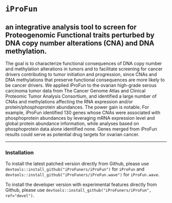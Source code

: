 # `iProFun`

## an integrative analysis tool to screen for Proteogenomic Functional traits perturbed by DNA copy number alterations (CNA) and DNA methylation. 

The goal is to characterize functional consequences of DNA copy number and methylation alterations in tumors and to facilitate screening for cancer drivers contributing to tumor initiation and progression, since CNAs and DNA methylations that preserve functional consequences are more likely to be cancer drivers. We applied iProFun to the ovarian high-grade serous carcinoma tumor data from The Cancer Genome Atlas and Clinical Proteomic Tumor Analysis Consortium, and identified a large number of CNAs and methylations affecting the RNA expression and/or protein/phosphoprotein abundances. The power gain is notable. For example, iProFun identified 130 genes whose CNAs were associated with phosphoprotein abundances by leveraging mRNA expression level and global protein abundance information, while analyses based on phosphoprotein data alone identified none. Genes merged from iProFun results could serve as potential drug targets for ovarian cancer.

---------------
  
### Installation
  
To install the latest patched version directly from Github, please use `devtools::install_github("iProFuners/iProFun")` for `iProFun` and `devtools::install_github("iProFuners/iProFun.wave")` for `iProFun.wave`.

To install the developer version with experimental features directly from Github, please use `devtools::install_github("iProFuners/iProFun", ref="devel")`.
